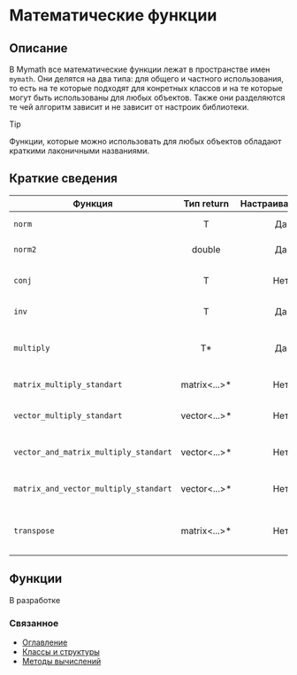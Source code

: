 # Математические функции

## Описание

В Mymath все математические функции лежат в пространстве имен `mymath`. Они делятся на два типа: для общего и частного использования, то есть на те которые подходят для конретных классов и на те которые могут быть использованы для любых объектов. Также они разделяются те чей алгоритм зависит и не зависит от настроик библиотеки.

>[!TIP]
> Функции, которые можно использовать для любых объектов обладают краткими лаконичными названиями.

## Краткие сведения

| Функция | Тип return | Настраиваемость | Описание |
| --- | :---: | :---: | --- | 
| `norm` | T | Да | Находит квадрат нормы объекта T |
| `norm2` | double | Да | Находит норму объекта T |
| `conj` | T | Нет | Находит сопряженние объекта T |
| `inv` | T | Да | Находит обратный элемент |
| `multiply` | T* | Да | Умножает два элемента и возвращает указатель на третий |
| `matrix_multiply_standart` | matrix<...>* | Нет | Умножение матриц по определению |
| `vector_multiply_standart` | vector<...>* | Нет | Умножение векторов по определению |
| `vector_and_matrix_multiply_standart` | vector<...>* | Нет | Умножение матрицы на вектор по определению |
| `matrix_and_vector_multiply_standart` | vector<...>* | Нет | Умножение вектора на матрицу по определению |
| `transpose` |matrix<...>* | Нет | Возвращает указатель на транспонированную матрицу |


##  Функции 
В разработке

<!--
### `T norm(...)`


### `norm2()`

### `conj()`

### `inv()`

### `multiply()`

### `matrix_multiply_standart()`

### `vector_multiply_standart()`

### `matrix_and_vector_multiply_standart()`

### `transpose()` 
-->

### Cвязанное
- [Оглавление](./index.md)
- [Классы и структуры](./classes_and_structures.md)
- [Методы вычислений](./index.md)